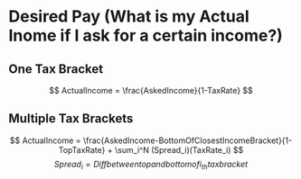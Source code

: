 # Desired Pay (What is my Actual Inome if I ask for a certain income?)

## One Tax Bracket

$$ ActualIncome = \frac{AskedIncome}{1-TaxRate} $$

## Multiple Tax Brackets

$$ ActualIncome = \frac{AskedIncome-BottomOfClosestIncomeBracket}{1-TopTaxRate} + \sum_i^N (Spread_i)(TaxRate_i) $$
$$ Spread_i  =  Diff between top and bottom of i_{th} tax bracket $$
